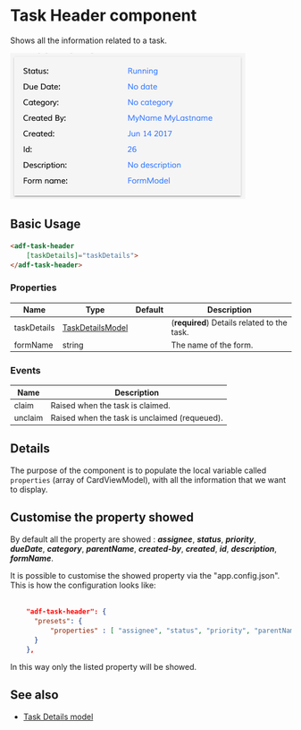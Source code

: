 # Task Header component

Shows all the information related to a task.

![adf-task-header](docassets/images/adf-task-header.png)

## Basic Usage

```html
<adf-task-header
    [taskDetails]="taskDetails">
</adf-task-header>
```

### Properties

| Name | Type | Default | Description |
| ---- | ---- | ------- | ----------- |
| taskDetails | [TaskDetailsModel](task-details.model.md) |  | (**required**) Details related to the task. |
| formName | string |  | The name of the form. |

### Events

| Name | Description |
| ---- | ----------- |
| claim | Raised when the task is claimed. |
| unclaim | Raised when the task is unclaimed (requeued). |

## Details

The purpose of the component is to populate the local variable called `properties` (array of CardViewModel), with all the information that we want to display.

## Customise the property showed
By default all the property are showed :
***assignee***, ***status***, ***priority***, ***dueDate***, ***category***, ***parentName***, ***created-by***, ***created***, ***id***, ***description***, ***formName***. 

It is possible to customise the showed property via the "app.config.json".
This is how the configuration looks like:

```json

    "adf-task-header": {
      "presets": {
          "properties" : [ "assignee", "status", "priority", "parentName"]
      }
    },

```
In this way only the listed property will be showed.

## See also

-   [Task Details model](task-details.model.md)
